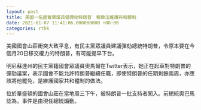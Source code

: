 ```yaml
---
layout: post
title: 美國一名國會眾議員倡彈劾特朗普　稱做法維護共和體制
date: 2021-01-07 11:41:06.000000000 +08:00
categories: rthk
---
```


美國國會山莊衝突大致平息，有民主黨眾議員建議彈劾總統特朗普，令原本要在今個月20日移交權力的特朗普，有可能提早下台。

明尼蘇達州的民主黨籍國會眾議員奧馬爾在Twitter表示，她正在起草對特朗普的彈劾議案，表示國會不能允許特朗普繼續任職，即使特朗普的任期剩餘兩周，亦應該將他罷免，是維護國家共和體制的做法。

位於華盛頓的國會山莊在當地周三下午，被特朗普一批支持者闖入。前總統奧巴馬認為，事件是由現任總統煽動。
